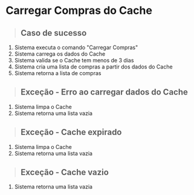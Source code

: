 # Carregar Compras do Cache

> ## Caso de sucesso
1. Sistema executa o comando "Carregar Compras"
2. Sistema carrega os dados do Cache
3. Sistema valida se o Cache tem menos de 3 dias
4. Sistema cria uma lista de compras a partir dos dados do Cache
5. Sistema retorna a lista de compras

> ## Exceção - Erro ao carregar dados do Cache
1. Sistema limpa o Cache
2. Sistema retorna uma lista vazia

> ## Exceção - Cache expirado
1. Sistema limpa o Cache
2. Sistema retorna uma lista vazia

> ## Exceção - Cache vazio
1. Sistema retorna uma lista vazia
